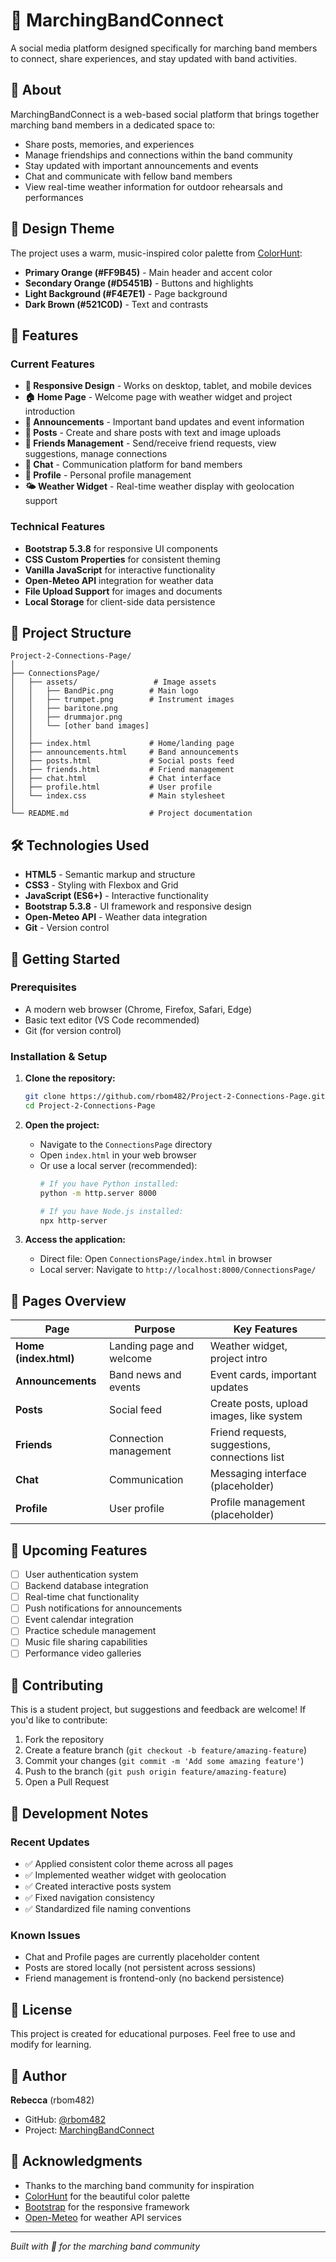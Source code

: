 # 🎺 MarchingBandConnect

A social media platform designed specifically for marching band members to connect, share experiences, and stay updated with band activities.

## 📖 About

MarchingBandConnect is a web-based social platform that brings together marching band members in a dedicated space to:
- Share posts, memories, and experiences
- Manage friendships and connections within the band community
- Stay updated with important announcements and events
- Chat and communicate with fellow band members
- View real-time weather information for outdoor rehearsals and performances

## 🎨 Design Theme

The project uses a warm, music-inspired color palette from [ColorHunt](https://colorhunt.co/palette/f4e7e1ff9b45d5451b521c0d):
- **Primary Orange (#FF9B45)** - Main header and accent color
- **Secondary Orange (#D5451B)** - Buttons and highlights
- **Light Background (#F4E7E1)** - Page background
- **Dark Brown (#521C0D)** - Text and contrasts

## 🚀 Features

### Current Features
- **📱 Responsive Design** - Works on desktop, tablet, and mobile devices
- **🏠 Home Page** - Welcome page with weather widget and project introduction
- **📢 Announcements** - Important band updates and event information
- **📝 Posts** - Create and share posts with text and image uploads
- **👥 Friends Management** - Send/receive friend requests, view suggestions, manage connections
- **💬 Chat** - Communication platform for band members
- **👤 Profile** - Personal profile management
- **🌤️ Weather Widget** - Real-time weather display with geolocation support

### Technical Features
- **Bootstrap 5.3.8** for responsive UI components
- **CSS Custom Properties** for consistent theming
- **Vanilla JavaScript** for interactive functionality
- **Open-Meteo API** integration for weather data
- **File Upload Support** for images and documents
- **Local Storage** for client-side data persistence

## 📁 Project Structure

```
Project-2-Connections-Page/
│
├── ConnectionsPage/
│   ├── assets/                 # Image assets
│   │   ├── BandPic.png        # Main logo
│   │   ├── trumpet.png        # Instrument images
│   │   ├── baritone.png       
│   │   ├── drummajor.png      
│   │   └── [other band images]
│   │
│   ├── index.html             # Home/landing page
│   ├── announcements.html     # Band announcements
│   ├── posts.html             # Social posts feed
│   ├── friends.html           # Friend management
│   ├── chat.html              # Chat interface
│   ├── profile.html           # User profile
│   └── index.css              # Main stylesheet
│
└── README.md                  # Project documentation
```

## 🛠️ Technologies Used

- **HTML5** - Semantic markup and structure
- **CSS3** - Styling with Flexbox and Grid
- **JavaScript (ES6+)** - Interactive functionality
- **Bootstrap 5.3.8** - UI framework and responsive design
- **Open-Meteo API** - Weather data integration
- **Git** - Version control

## 🎯 Getting Started

### Prerequisites
- A modern web browser (Chrome, Firefox, Safari, Edge)
- Basic text editor (VS Code recommended)
- Git (for version control)

### Installation & Setup

1. **Clone the repository:**
   ```bash
   git clone https://github.com/rbom482/Project-2-Connections-Page.git
   cd Project-2-Connections-Page
   ```

2. **Open the project:**
   - Navigate to the `ConnectionsPage` directory
   - Open `index.html` in your web browser
   - Or use a local server (recommended):
     ```bash
     # If you have Python installed:
     python -m http.server 8000
     
     # If you have Node.js installed:
     npx http-server
     ```

3. **Access the application:**
   - Direct file: Open `ConnectionsPage/index.html` in browser
   - Local server: Navigate to `http://localhost:8000/ConnectionsPage/`

## 📱 Pages Overview

| Page | Purpose | Key Features |
|------|---------|--------------|
| **Home (index.html)** | Landing page and welcome | Weather widget, project intro |
| **Announcements** | Band news and events | Event cards, important updates |
| **Posts** | Social feed | Create posts, upload images, like system |
| **Friends** | Connection management | Friend requests, suggestions, connections list |
| **Chat** | Communication | Messaging interface (placeholder) |
| **Profile** | User profile | Profile management (placeholder) |

## 🌟 Upcoming Features

- [ ] User authentication system
- [ ] Backend database integration
- [ ] Real-time chat functionality
- [ ] Push notifications for announcements
- [ ] Event calendar integration
- [ ] Practice schedule management
- [ ] Music file sharing capabilities
- [ ] Performance video galleries

## 🤝 Contributing

This is a student project, but suggestions and feedback are welcome! If you'd like to contribute:

1. Fork the repository
2. Create a feature branch (`git checkout -b feature/amazing-feature`)
3. Commit your changes (`git commit -m 'Add some amazing feature'`)
4. Push to the branch (`git push origin feature/amazing-feature`)
5. Open a Pull Request

## 📝 Development Notes

### Recent Updates
- ✅ Applied consistent color theme across all pages
- ✅ Implemented weather widget with geolocation
- ✅ Created interactive posts system
- ✅ Fixed navigation consistency
- ✅ Standardized file naming conventions

### Known Issues
- Chat and Profile pages are currently placeholder content
- Posts are stored locally (not persistent across sessions)
- Friend management is frontend-only (no backend persistence)

## 📄 License

This project is created for educational purposes. Feel free to use and modify for learning.

## 👤 Author

**Rebecca** (rbom482)
- GitHub: [@rbom482](https://github.com/rbom482)
- Project: [MarchingBandConnect](https://github.com/rbom482/Project-2-Connections-Page)

## 🎵 Acknowledgments

- Thanks to the marching band community for inspiration
- [ColorHunt](https://colorhunt.co/) for the beautiful color palette
- [Bootstrap](https://getbootstrap.com/) for the responsive framework
- [Open-Meteo](https://open-meteo.com/) for weather API services

---

*Built with 🎺 for the marching band community*